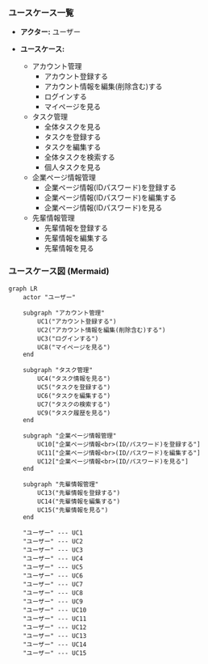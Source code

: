 ### ユースケース一覧

- **アクター:** ユーザー

- **ユースケース:**
  - アカウント管理
    - アカウント登録する
    - アカウント情報を編集(削除含む)する
    - ログインする
    - マイページを見る
  - タスク管理
    - 全体タスクを見る
    - タスクを登録する
    - タスクを編集する
    - 全体タスクを検索する
    - 個人タスクを見る
  - 企業ページ情報管理
    - 企業ページ情報(IDパスワード)を登録する
    - 企業ページ情報(IDパスワード)を編集する
    - 企業ページ情報(IDパスワード)を見る
  - 先輩情報管理
    - 先輩情報を登録する
    - 先輩情報を編集する
    - 先輩情報を見る

### ユースケース図 (Mermaid)

```mermaid
graph LR
    actor "ユーザー"

    subgraph "アカウント管理"
        UC1("アカウント登録する")
        UC2("アカウント情報を編集(削除含む)する")
        UC3("ログインする")
        UC8("マイページを見る")
    end

    subgraph "タスク管理"
        UC4("タスク情報を見る")
        UC5("タスクを登録する")
        UC6("タスクを編集する")
        UC7("タスクの検索する")
        UC9("タスク履歴を見る")
    end

    subgraph "企業ページ情報管理"
        UC10["企業ページ情報<br>(ID/パスワード)を登録する"]
        UC11["企業ページ情報<br>(ID/パスワード)を編集する"]
        UC12["企業ページ情報<br>(ID/パスワード)を見る"]
    end

    subgraph "先輩情報管理"
        UC13("先輩情報を登録する")
        UC14("先輩情報を編集する")
        UC15("先輩情報を見る")
    end

    "ユーザー" --- UC1
    "ユーザー" --- UC2
    "ユーザー" --- UC3
    "ユーザー" --- UC4
    "ユーザー" --- UC5
    "ユーザー" --- UC6
    "ユーザー" --- UC7
    "ユーザー" --- UC8
    "ユーザー" --- UC9
    "ユーザー" --- UC10
    "ユーザー" --- UC11
    "ユーザー" --- UC12
    "ユーザー" --- UC13
    "ユーザー" --- UC14
    "ユーザー" --- UC15
```
